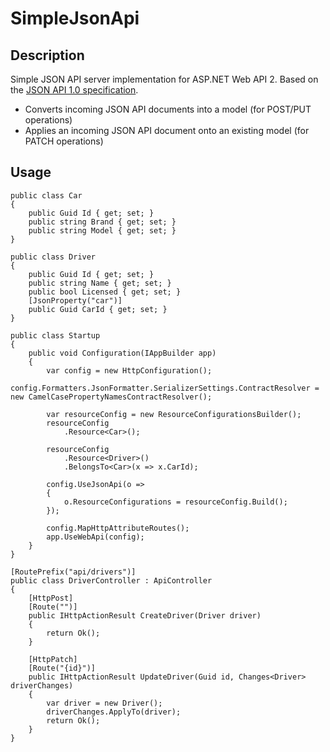 # SimpleJsonApi

## Description

Simple JSON API server implementation for ASP.NET Web API 2. Based on the [JSON API 1.0 specification](http://jsonapi.org/format/).

* Converts incoming JSON API documents into a model (for POST/PUT operations)
* Applies an incoming JSON API document onto an existing model (for PATCH operations)

## Usage

    public class Car
    {
        public Guid Id { get; set; }
        public string Brand { get; set; }
        public string Model { get; set; }
    }
    
    public class Driver
    {
        public Guid Id { get; set; }
        public string Name { get; set; }
        public bool Licensed { get; set; }
        [JsonProperty("car")]
        public Guid CarId { get; set; }
    }

    public class Startup
    {
        public void Configuration(IAppBuilder app)
        {
            var config = new HttpConfiguration();
            config.Formatters.JsonFormatter.SerializerSettings.ContractResolver = new CamelCasePropertyNamesContractResolver();

            var resourceConfig = new ResourceConfigurationsBuilder();
            resourceConfig
                .Resource<Car>();

            resourceConfig
                .Resource<Driver>()
                .BelongsTo<Car>(x => x.CarId);

            config.UseJsonApi(o =>
            {
                o.ResourceConfigurations = resourceConfig.Build();
            });

            config.MapHttpAttributeRoutes();
            app.UseWebApi(config);
        }
    }

    [RoutePrefix("api/drivers")]
    public class DriverController : ApiController
    {
        [HttpPost]
        [Route("")]
        public IHttpActionResult CreateDriver(Driver driver)
        {
            return Ok();
        }

        [HttpPatch]
        [Route("{id}")]
        public IHttpActionResult UpdateDriver(Guid id, Changes<Driver> driverChanges)
        {
            var driver = new Driver();
            driverChanges.ApplyTo(driver);
            return Ok();
        }
    }
